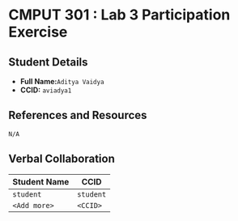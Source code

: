 # CMPUT 301 : Lab 3 Participation Exercise

## Student Details

- **Full Name:**`Aditya Vaidya`
- **CCID:** `aviadya1`

## References and Resources

`N/A`

## Verbal Collaboration

| Student Name | CCID      |
| ------------ | --------- |
| `student`    | `student` |
| `<Add more>` | `<CCID>`  |
